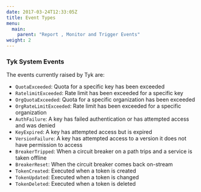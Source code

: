 ```yaml
---
date: 2017-03-24T12:33:05Z
title: Event Types
menu:
  main:
    parent: "Report , Monitor and Trigger Events"
weight: 2 
---
```


### Tyk System Events

The events currently raised by Tyk are:

*   `QuotaExceeded`: Quota for a specific key has been exceeded
*   `RatelimitExceeded`: Rate limit has been exceeded for a specific key
*   `OrgQuotaExceeded`: Quota for a specific organization has been exceeded
*   `OrgRateLimitExceeded`: Rate limit has been exceeded for a specific organization
*   `AuthFailure`: A key has failed authentication or has attempted access and was denied
*   `KeyExpired`: A key has attempted access but is expired
*   `VersionFailure`: A key has attempted access to a version it does not have permission to access
*   `BreakerTripped`: When a circuit breaker on a path trips and a service is taken offline
*   `BreakerReset`: When the circuit breaker comes back on-stream
*   `TokenCreated`: Executed when a token is created
*   `TokenUpdated`: Executed when a token is changed
*   `TokenDeleted`: Executed when a token is deleted

